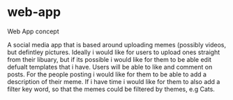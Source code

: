 # web-app

Web App concept

A social media app that is based around uploading memes (possibly videos, but defintley pictures. Ideally i would like for users to upload ones straight from their libuary, but if its possible i would like for them to be able edit defualt templates that i have. Users will be able to like and comment on posts. For the people posting i would like for them to be able to add a description of their meme. If i have time i would like for them to also add a filter key word, so that the memes could be filtered by themes, e.g Cats.  
